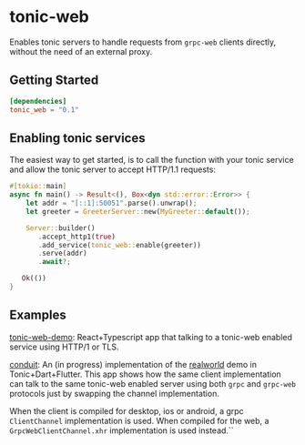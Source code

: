# tonic-web

Enables tonic servers to handle requests from `grpc-web` clients directly, without the need of an
external proxy. 

## Getting Started

 ```toml
 [dependencies]
 tonic_web = "0.1"
 ```

 ## Enabling tonic services

 The easiest way to get started, is to call the function with your tonic service and allow the tonic 
 server to accept HTTP/1.1 requests:

 ```rust
 #[tokio::main]
 async fn main() -> Result<(), Box<dyn std::error::Error>> {
     let addr = "[::1]:50051".parse().unwrap();
     let greeter = GreeterServer::new(MyGreeter::default());

     Server::builder()
        .accept_http1(true)
        .add_service(tonic_web::enable(greeter))
        .serve(addr)
        .await?;

    Ok(())
 }
 ```

## Examples

[tonic-web-demo][tonic-web-demo]: React+Typescript app that talking to a tonic-web enabled service using HTTP/1 or TLS.

[conduit][conduit]: An (in progress) implementation of the [realworld][realworld] demo in Tonic+Dart+Flutter. This app shows how
the same client implementation can talk to the same tonic-web enabled server using both `grpc` and `grpc-web` protocols
just by swapping the channel implementation. 

When the client is compiled for desktop, ios or android, a  grpc `ClientChannel` implementation is used.
When compiled for the web, a `GrpcWebClientChannel.xhr` implementation is used instead.``

[tonic-web-demo]: https://github.com/alce/tonic-web-demo
[conduit]: https://github.com/alce/conduit
[realworld]: https://github.com/gothinkster/realworld
